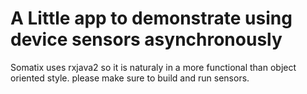 
A Little app to demonstrate using device sensors asynchronously 
===============================================================

Somatix uses rxjava2 so it is naturaly in a more functional than object oriented style. 
please make sure to build and run sensors.